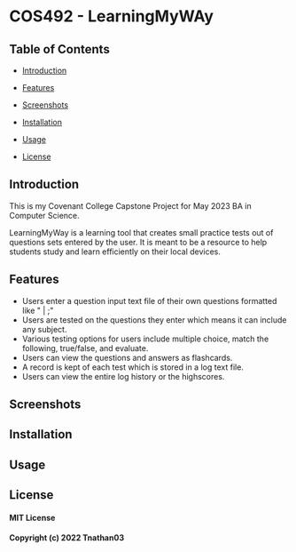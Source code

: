 
# COS492 - LearningMyWAy

## Table of Contents
- [Introduction](https://github.com/Tnathan03/COS492-LearningMyWay-Command_line_learning_tool/edit/main/README.md#Introduction)

- [Features](https://github.com/Tnathan03/COS492-LearningMyWay-Command_line_learning_tool/edit/main/README.md#Features)

- [Screenshots](https://github.com/Tnathan03/COS492-LearningMyWay-Command_line_learning_tool/edit/main/README.md#Screenshots)

- [Installation](https://github.com/Tnathan03/COS492-LearningMyWay-Command_line_learning_tool/edit/main/README.md#Installation)

- [Usage](https://github.com/Tnathan03/COS492-LearningMyWay-Command_line_learning_tool/edit/main/README.md#Usage)

- [License](https://github.com/Tnathan03/COS492-LearningMyWay-Command_line_learning_tool/edit/main/README.md#License)



## Introduction

This is my Covenant College Capstone Project for May 2023 BA in Computer Science.

LearningMyWay is a learning tool that creates small practice tests out of questions sets entered by the user. It is meant to be a resource to help students study and learn efficiently on their local devices.

## Features 
- Users enter a question input text file of their own questions formatted like "<question> | <answer>;"
- Users are tested on the questions they enter which means it can include any subject.
- Various testing options for users include multiple choice, match the following, true/false, and evaluate.
- Users can view the questions and answers as flashcards.
- A record is kept of each test which is stored in a log text file.
- Users can view the entire log history or the highscores.


## Screenshots

## Installation

## Usage

## License
#### MIT License
#### Copyright (c) 2022 Tnathan03
